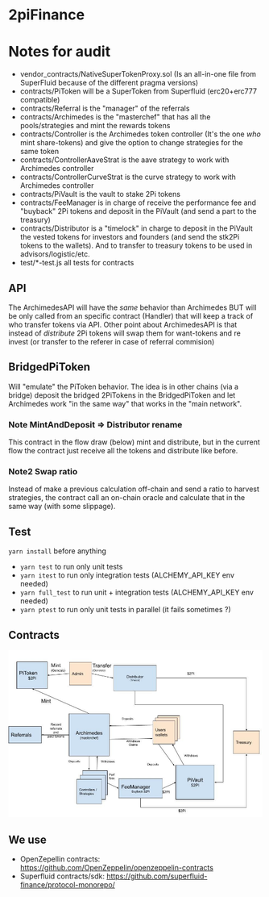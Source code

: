 # 2piFinance

# Notes for audit
- vendor_contracts/NativeSuperTokenProxy.sol (Is an all-in-one file from SuperFluid because of the different pragma versions)
- contracts/PiToken will be a SuperToken from Superfluid (erc20+erc777 compatible)
- contracts/Referral is the "manager" of the referrals
- contracts/Archimedes is the "masterchef" that has all the pools/strategies and mint the rewards tokens
- contracts/Controller is the Archimedes token controller (It's the one _who_ mint share-tokens) and give the option to change strategies for the same token
- contracts/ControllerAaveStrat is the aave strategy to work with Archimedes controller
- contracts/ControllerCurveStrat is the curve strategy to work with Archimedes controller
- contracts/PiVault is the vault to stake 2Pi tokens
- contracts/FeeManager is in charge of receive the performance fee and "buyback" 2Pi tokens and deposit in the PiVault (and send a part to the treasury)
- contracts/Distributor is a "timelock" in charge to deposit in the PiVault the vested tokens for investors and founders (and send the stk2Pi tokens to the wallets). And to transfer to treasury tokens to be used in advisors/logistic/etc.
- test/*-test.js all tests for contracts


## API
The ArchimedesAPI will have the _same_ behavior than Archimedes BUT will be only called from
an specific contract (Handler) that will keep a track of who transfer tokens via API.
Other point about ArchimedesAPI is that instead of _distribute_ 2Pi tokens will swap them for
want-tokens and re invest (or transfer to the referer in case of referral commision)

## BridgedPiToken
Will "emulate" the PiToken behavior. The idea is in other chains (via a bridge) deposit the
bridged 2PiTokens in the BridgedPiToken and let Archimedes work "in the same way" that works in
the "main network".

### Note MintAndDeposit => Distributor rename
This contract in the flow draw (below) mint and distribute, but in the current flow the contract just
receive all the tokens and distribute like before.

### Note2 Swap ratio
Instead of make a previous calculation off-chain and send a ratio to harvest strategies, the contract
call an on-chain oracle and calculate that in the same way (with some slippage).

## Test
`yarn install` before anything
- `yarn test` to run only unit tests
- `yarn itest` to run only integration tests (ALCHEMY_API_KEY env needed)
- `yarn full_test` to run unit + integration tests (ALCHEMY_API_KEY env needed)
- `yarn ptest` to run only unit tests in parallel (it fails sometimes ?)

## Contracts
![Contracts](https://github.com/2pifinance/contracts/blob/audit-sept/contracts.jpg?raw=true)


## We use
- OpenZepellin contracts: https://github.com/OpenZeppelin/openzeppelin-contracts
- Superfluid contracts/sdk: https://github.com/superfluid-finance/protocol-monorepo/
